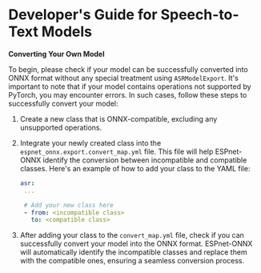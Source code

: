 # Developer's Guide for Speech-to-Text Models

**Converting Your Own Model**

To begin, please check if your model can be successfully converted into ONNX format without any special treatment using `ASRModelExport`. It's important to note that if your model contains operations not supported by PyTorch, you may encounter errors. In such cases, follow these steps to successfully convert your model:

1. Create a new class that is ONNX-compatible, excluding any unsupported operations.

2. Integrate your newly created class into the `espnet_onnx.export.convert_map.yml` file. This file will help ESPnet-ONNX identify the conversion between incompatible and compatible classes. Here's an example of how to add your class to the YAML file:

   ```yaml
   asr:
    ...

    # Add your new class here
    - from: <incompatible class>
      to: <compatible class>
   ```

3. After adding your class to the `convert_map.yml` file, check if you can successfully convert your model into the ONNX format. ESPnet-ONNX will automatically identify the incompatible classes and replace them with the compatible ones, ensuring a seamless conversion process.

